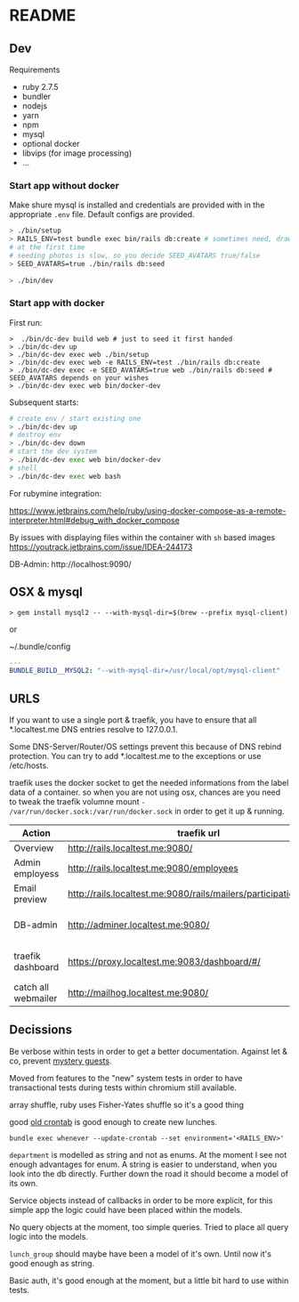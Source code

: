 # README

## Dev

Requirements

* ruby 2.7.5
* bundler
* nodejs
* yarn
* npm
* mysql
* optional docker
* libvips (for image processing)
* ...

### Start app without docker

Make shure mysql is installed and credentials are provided with in the appropriate `.env` file.
Default configs are provided.

```bash
> ./bin/setup
> RAILS_ENV=test bundle exec bin/rails db:create # sometimes need, draw back of current .env config
# at the first time
# seeding photos is slow, so you decide SEED_AVATARS true/false
> SEED_AVATARS=true ./bin/rails db:seed
 
> ./bin/dev
```

### Start app with docker

First run:

```
>  ./bin/dc-dev build web # just to seed it first handed
> ./bin/dc-dev up
> ./bin/dc-dev exec web ./bin/setup
> ./bin/dc-dev exec web -e RAILS_ENV=test ./bin/rails db:create
> ./bin/dc-dev exec -e SEED_AVATARS=true web ./bin/rails db:seed # SEED_AVATARS depends on your wishes
> ./bin/dc-dev exec web bin/docker-dev
```

Subsequent starts:

```bash
# create env / start existing one
> ./bin/dc-dev up
# destroy env
> ./bin/dc-dev down
# start the dev system
> ./bin/dc-dev exec web bin/docker-dev
# shell
> ./bin/dc-dev exec web bash
```

For rubymine integration:

https://www.jetbrains.com/help/ruby/using-docker-compose-as-a-remote-interpreter.html#debug_with_docker_compose

By issues with displaying files within the container with `sh`
based images https://youtrack.jetbrains.com/issue/IDEA-244173

DB-Admin: http://localhost:9090/

## OSX & mysql

```
> gem install mysql2 -- --with-mysql-dir=$(brew --prefix mysql-client)
```

or

~/.bundle/config

```yaml
---
BUNDLE_BUILD__MYSQL2: "--with-mysql-dir=/usr/local/opt/mysql-client"
```

## URLS

If you want to use a single port & traefik, you have to ensure that all *.localtest.me DNS entries resolve to
127.0.0.1.

Some DNS-Server/Router/OS settings prevent this because of DNS rebind protection. You can try to add *.localtest.me to
the exceptions or use /etc/hosts.

traefik uses the docker socket to get the needed informations from the label 
data of a container. so when you are not using osx, chances are you need to tweak
the traefik volumne mount `- /var/run/docker.sock:/var/run/docker.sock` in
order to get it up & running.


| Action              | traefik url                                                       | plain url                                                | credentials                                                  | 
|---------------------|-------------------------------------------------------------------|----------------------------------------------------------|--------------------------------------------------------------|
| Overview            | http://rails.localtest.me:9080/                                   | http://localhost:3000/                                   |                                                              |
| Admin employess     | http://rails.localtest.me:9080/employees                          | http://localhost:3000/employees                          | user/password (can be changed vie .evn files)                |
| Email preview       | http://rails.localtest.me:9080/rails/mailers/participation_mailer | http://localhost:3000/rails/mailers/participation_mailer | -                                                            |
| DB-admin            | http://adminer.localtest.me:9080/                                 | http://localhost:9090                                    | root/password (can be changed via docker-compose.yml)        |
| traefik dashboard   | https://proxy.localtest.me:9083/dashboard/#/                      | -                                                        | admin/admin (can be changed via docker-compose.rubymine.yml) |
| catch all webmailer | http://mailhog.localtest.me:9080/                                 | http://localhost:8025                                    |                                                              |

## Decissions

Be verbose within tests in order to get a better documentation. Against let & co,
prevent [mystery guests](https://thoughtbot.com/blog/mystery-guest).

Moved from features to the "new" system tests in order to have transactional tests during tests within chromium still
available.

array shuffle, ruby uses Fisher-Yates shuffle so it's a good thing

good [old crontab](https://github.com/javan/whenever) is good enough to create new lunches.

`bundle exec whenever --update-crontab --set environment='<RAILS_ENV>'`

`department` is modelled as string and not as enums. At the moment I see not enough advantages for enum.
A string is easier to understand, when you look into the db directly. Further down the road it should
become a model of its own.

Service objects instead of callbacks in order to be more explicit, for this simple app 
the logic could have been placed within the models.

No query objects at the moment, too simple queries. Tried to place all query logic into the models.

`lunch_group` should maybe have been a model of it's own. Until now it's good enough
as string.

Basic auth, it's good enough at the moment, but a little bit hard to use within tests.
